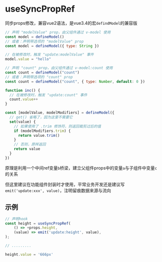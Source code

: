 # useSyncPropRef

同步props修改，兼容vue2语法，是vue3.4的宏`defindModel`的兼容版

```javascript
// 声明 "modelValue" prop，由父组件通过 v-model 使用
const model = defineModel()
// 或者：声明带选项的 "modelValue" prop
const model = defineModel({ type: String })

// 在被修改时，触发 "update:modelValue" 事件
model.value = "hello"

// 声明 "count" prop，由父组件通过 v-model:count 使用
const count = defineModel("count")
// 或者：声明带选项的 "count" prop
const count = defineModel("count", { type: Number, default: 0 })

function inc() {
  // 在被修改时，触发 "update:count" 事件
  count.value++
}
```

```javascript
const [modelValue, modelModifiers] = defineModel({
  // get() 省略了，因为这里不需要它
  set(value) {
    // 如果使用了 .trim 修饰符，则返回裁剪过后的值
    if (modelModifiers.trim) {
      return value.trim()
    }
    // 否则，原样返回
    return value
  }
})
```

原理是利用一个中间ref变量`b`桥梁，建立父组件props中的变量`a`与子组件中变量`c`的关系

但这里建议在功能组件封装时才使用，平常业务开发还是建议写`emit('update:xxx', value)`，注明留痕数据来源与流向

## 示例

```javascript
// 声明hook
const height = useSyncPropRef(
    () => +props.height,
    (value) => emit('update:height', value),
);

// .........

height.value = '666px'
```